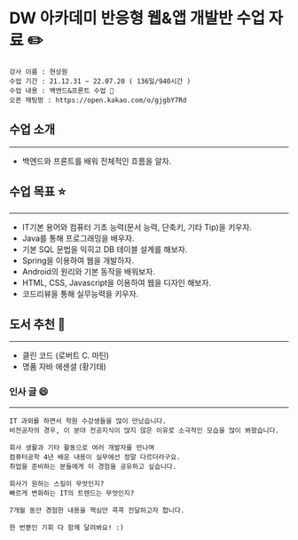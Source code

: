# DW 아카데미 반응형 웹&앱 개발반 수업 자료 :pencil2:
    강사 이름 : 현상원  
    수업 기간 : 21.12.31 ~ 22.07.20 ( 136일/940시간 )  
    수업 내용 : 백엔드&프론트 수업 🚀
    오픈 채팅방 : https://open.kakao.com/o/gjgbY7Rd

## 수업 소개
***
-   백엔드와 프론트를 배워 전체적인 흐름을 알자.

## 수업 목표 ⭐
***
-   IT기본 용어와 컴퓨터 기초 능력(문서 능력, 단축키, 기타 Tip)을 키우자.
-   Java를 통해 프로그래밍을 배우자.
-   기본 SQL 문법을 익히고 DB 테이블 설계를 해보자.
-   Spring을 이용하여 웹을 개발하자.
-   Android의 원리와 기본 동작을 배워보자.
-   HTML, CSS, Javascript을 이용하여 웹을 디자인 해보자.
-   코드리뷰을 통해 실무능력을 키우자.

## 도서 추천 📜
***
-   클린 코드 (로버트 C. 마틴)
-   명품 자바 에센셜 (황기태)


### 인사 글 :smile:
***
    IT 과외를 하면서 학원 수강생들을 많이 만났습니다.
    비전공자의 경우, 이 분야 전공지식이 많지 않은 이유로 소극적인 모습을 많이 봐왔습니다.

    회사 생활과 기타 활동으로 여러 개발자를 만나며 
    컴퓨터공학 4년 배운 내용이 실무에선 정말 다르더라구요.
    취업을 준비하는 분들에게 이 경험을 공유하고 싶습니다.

    회사가 원하는 스킬이 무엇인지?
    빠르게 변화하는 IT의 트렌드는 무엇인지?

    7개월 동안 경험한 내용을 핵심만 콕콕 전달하고자 합니다.

    한 번뿐인 기회 다 함께 달려봐요! :)